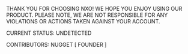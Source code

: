 THANK YOU FOR CHOOSING NXO! WE HOPE YOU ENJOY USING OUR PRODUCT. PLEASE NOTE, WE ARE NOT RESPONSIBLE FOR ANY VIOLATIONS OR ACTIONS TAKEN AGAINST YOUR ACCOUNT.

CURRENT STATUS: UNDETECTED

CONTRIBUTORS:
NUGGET [ FOUNDER ]
